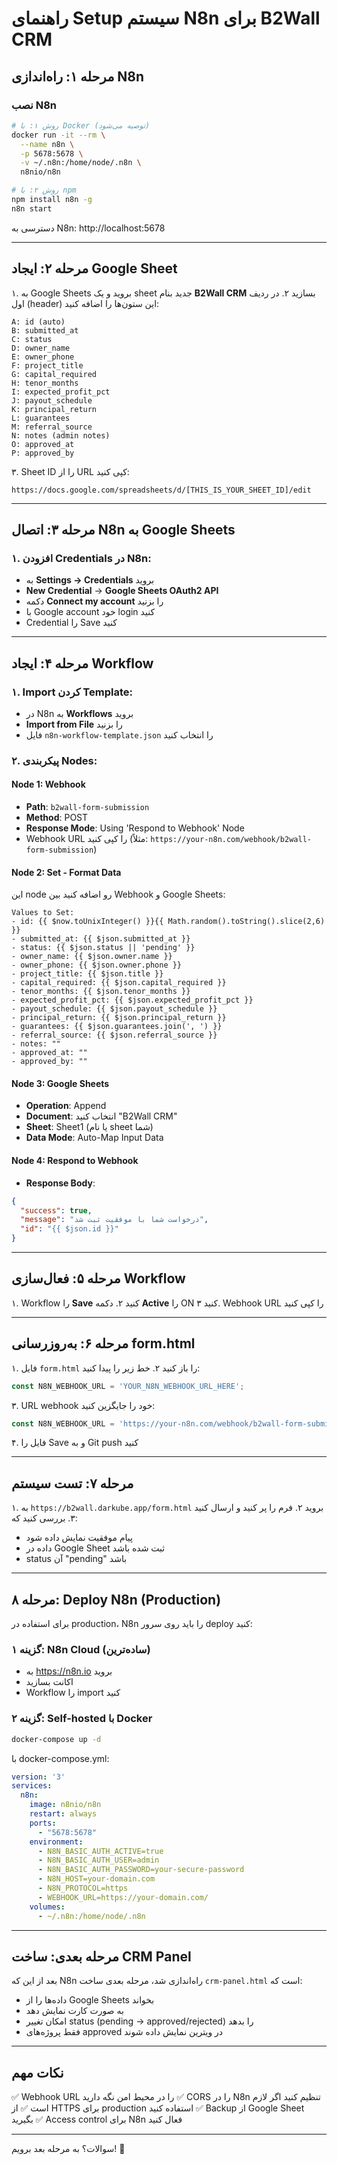 # راهنمای Setup سیستم N8n برای B2Wall CRM

## مرحله ۱: راه‌اندازی N8n

### نصب N8n
```bash
# روش ۱: با Docker (توصیه می‌شود)
docker run -it --rm \
  --name n8n \
  -p 5678:5678 \
  -v ~/.n8n:/home/node/.n8n \
  n8nio/n8n

# روش ۲: با npm
npm install n8n -g
n8n start
```

دسترسی به N8n: http://localhost:5678

---

## مرحله ۲: ایجاد Google Sheet

۱. به Google Sheets بروید و یک sheet جدید بنام **B2Wall CRM** بسازید
۲. در ردیف اول (header) این ستون‌ها را اضافه کنید:

```
A: id (auto)
B: submitted_at
C: status
D: owner_name
E: owner_phone
F: project_title
G: capital_required
H: tenor_months
I: expected_profit_pct
J: payout_schedule
K: principal_return
L: guarantees
M: referral_source
N: notes (admin notes)
O: approved_at
P: approved_by
```

۳. Sheet ID را از URL کپی کنید:
```
https://docs.google.com/spreadsheets/d/[THIS_IS_YOUR_SHEET_ID]/edit
```

---

## مرحله ۳: اتصال N8n به Google Sheets

### ۱. افزودن Credentials در N8n:
- به **Settings → Credentials** بروید
- **New Credential** → **Google Sheets OAuth2 API**
- دکمه **Connect my account** را بزنید
- با Google account خود login کنید
- Credential را Save کنید

---

## مرحله ۴: ایجاد Workflow

### ۱. Import کردن Template:
- در N8n به **Workflows** بروید
- **Import from File** را بزنید
- فایل `n8n-workflow-template.json` را انتخاب کنید

### ۲. پیکربندی Nodes:

#### Node 1: Webhook
- **Path**: `b2wall-form-submission`
- **Method**: POST
- **Response Mode**: Using 'Respond to Webhook' Node
- Webhook URL را کپی کنید (مثلاً: `https://your-n8n.com/webhook/b2wall-form-submission`)

#### Node 2: Set - Format Data
این node رو اضافه کنید بین Webhook و Google Sheets:
```
Values to Set:
- id: {{ $now.toUnixInteger() }}{{ Math.random().toString().slice(2,6) }}
- submitted_at: {{ $json.submitted_at }}
- status: {{ $json.status || 'pending' }}
- owner_name: {{ $json.owner.name }}
- owner_phone: {{ $json.owner.phone }}
- project_title: {{ $json.title }}
- capital_required: {{ $json.capital_required }}
- tenor_months: {{ $json.tenor_months }}
- expected_profit_pct: {{ $json.expected_profit_pct }}
- payout_schedule: {{ $json.payout_schedule }}
- principal_return: {{ $json.principal_return }}
- guarantees: {{ $json.guarantees.join(', ') }}
- referral_source: {{ $json.referral_source }}
- notes: ""
- approved_at: ""
- approved_by: ""
```

#### Node 3: Google Sheets
- **Operation**: Append
- **Document**: انتخاب کنید "B2Wall CRM"
- **Sheet**: Sheet1 (یا نام sheet شما)
- **Data Mode**: Auto-Map Input Data

#### Node 4: Respond to Webhook
- **Response Body**:
```json
{
  "success": true,
  "message": "درخواست شما با موفقیت ثبت شد",
  "id": "{{ $json.id }}"
}
```

---

## مرحله ۵: فعال‌سازی Workflow

۱. Workflow را **Save** کنید
۲. دکمه **Active** را ON کنید
۳. Webhook URL را کپی کنید

---

## مرحله ۶: به‌روزرسانی form.html

۱. فایل `form.html` را باز کنید
۲. خط زیر را پیدا کنید:
```javascript
const N8N_WEBHOOK_URL = 'YOUR_N8N_WEBHOOK_URL_HERE';
```

۳. URL webhook خود را جایگزین کنید:
```javascript
const N8N_WEBHOOK_URL = 'https://your-n8n.com/webhook/b2wall-form-submission';
```

۴. فایل را Save و به Git push کنید

---

## مرحله ۷: تست سیستم

۱. به `https://b2wall.darkube.app/form.html` بروید
۲. فرم را پر کنید و ارسال کنید
۳. بررسی کنید که:
   - پیام موفقیت نمایش داده شود
   - داده در Google Sheet ثبت شده باشد
   - status آن "pending" باشد

---

## مرحله ۸: Deploy N8n (Production)

برای استفاده در production، N8n را باید روی سرور deploy کنید:

### گزینه ۱: N8n Cloud (ساده‌ترین)
- به https://n8n.io بروید
- اکانت بسازید
- Workflow را import کنید

### گزینه ۲: Self-hosted با Docker
```bash
docker-compose up -d
```

با docker-compose.yml:
```yaml
version: '3'
services:
  n8n:
    image: n8nio/n8n
    restart: always
    ports:
      - "5678:5678"
    environment:
      - N8N_BASIC_AUTH_ACTIVE=true
      - N8N_BASIC_AUTH_USER=admin
      - N8N_BASIC_AUTH_PASSWORD=your-secure-password
      - N8N_HOST=your-domain.com
      - N8N_PROTOCOL=https
      - WEBHOOK_URL=https://your-domain.com/
    volumes:
      - ~/.n8n:/home/node/.n8n
```

---

## مرحله بعدی: ساخت CRM Panel

بعد از این که N8n راه‌اندازی شد، مرحله بعدی ساخت `crm-panel.html` است که:
- داده‌ها را از Google Sheets بخواند
- به صورت کارت نمایش دهد
- امکان تغییر status (pending → approved/rejected) را بدهد
- فقط پروژه‌های approved در ویترین نمایش داده شوند

---

## نکات مهم

✅ Webhook URL را در محیط امن نگه دارید
✅ CORS را در N8n تنظیم کنید اگر لازم است
✅ از HTTPS برای production استفاده کنید
✅ Backup از Google Sheet بگیرید
✅ Access control برای N8n فعال کنید

---

سوالات؟ به مرحله بعد برویم! 🚀
